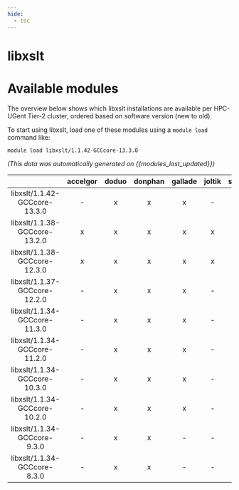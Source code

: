 ```yaml
---
hide:
  - toc
---
```


libxslt
=======

# Available modules


The overview below shows which libxslt installations are available per HPC-UGent Tier-2 cluster, ordered based on software version (new to old).

To start using libxslt, load one of these modules using a `module load` command like:

```shell
module load libxslt/1.1.42-GCCcore-13.3.0
```

*(This data was automatically generated on {{modules_last_updated}})*  

| |accelgor|doduo|donphan|gallade|joltik|shinx|skitty|
| :---: | :---: | :---: | :---: | :---: | :---: | :---: | :---: |
|libxslt/1.1.42-GCCcore-13.3.0|-|x|x|x|-|x|x|
|libxslt/1.1.38-GCCcore-13.2.0|x|x|x|x|x|x|x|
|libxslt/1.1.38-GCCcore-12.3.0|x|x|x|x|x|x|x|
|libxslt/1.1.37-GCCcore-12.2.0|-|x|x|x|-|x|-|
|libxslt/1.1.34-GCCcore-11.3.0|-|x|x|x|-|x|-|
|libxslt/1.1.34-GCCcore-11.2.0|-|x|x|x|-|-|-|
|libxslt/1.1.34-GCCcore-10.3.0|-|x|x|x|-|-|-|
|libxslt/1.1.34-GCCcore-10.2.0|-|x|x|x|-|-|-|
|libxslt/1.1.34-GCCcore-9.3.0|-|x|x|-|-|-|-|
|libxslt/1.1.34-GCCcore-8.3.0|-|x|x|-|-|-|-|
